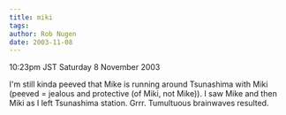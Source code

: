 ```yaml
---
title: miki
tags: 
author: Rob Nugen
date: 2003-11-08
---
```


<p class=date>10:23pm JST Saturday 8 November 2003</p>

<p>I'm still kinda peeved that Mike is running around Tsunashima with
Miki (peeved = jealous and protective (of Miki, not Mike)).  I saw
Mike and then Miki as I left Tsunashima station.  Grrr.  Tumultuous
brainwaves resulted.</p>


